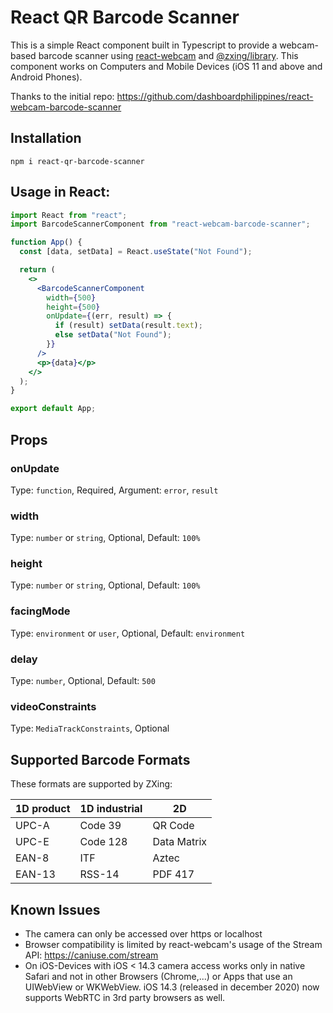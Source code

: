 # React QR Barcode Scanner

This is a simple React component built in Typescript to provide a webcam-based barcode scanner using [react-webcam](https://github.com/mozmorris/react-webcam) and [@zxing/library](https://github.com/zxing-js/library). This component works on Computers and Mobile Devices (iOS 11 and above and Android Phones).

Thanks to the initial repo: https://github.com/dashboardphilippines/react-webcam-barcode-scanner

## Installation

```
npm i react-qr-barcode-scanner
```

## Usage in React:

```jsx
import React from "react";
import BarcodeScannerComponent from "react-webcam-barcode-scanner";

function App() {
  const [data, setData] = React.useState("Not Found");

  return (
    <>
      <BarcodeScannerComponent
        width={500}
        height={500}
        onUpdate={(err, result) => {
          if (result) setData(result.text);
          else setData("Not Found");
        }}
      />
      <p>{data}</p>
    </>
  );
}

export default App;
```

## Props

### onUpdate

Type: `function`, Required, Argument: `error`, `result`

### width

Type: `number` or `string`, Optional, Default: `100%`

### height

Type: `number` or `string`, Optional, Default: `100%`

### facingMode

Type: `environment` or `user`, Optional, Default: `environment`

### delay

Type: `number`, Optional, Default: `500`

### videoConstraints

Type: `MediaTrackConstraints`, Optional

## Supported Barcode Formats

These formats are supported by ZXing:

| 1D product | 1D industrial | 2D          |
| ---------- | ------------- | ----------- |
| UPC-A      | Code 39       | QR Code     |
| UPC-E      | Code 128      | Data Matrix |
| EAN-8      | ITF           | Aztec       |
| EAN-13     | RSS-14        | PDF 417     |

## Known Issues

- The camera can only be accessed over https or localhost
- Browser compatibility is limited by react-webcam's usage of the Stream API: https://caniuse.com/stream
- On iOS-Devices with iOS < 14.3 camera access works only in native Safari and not in other Browsers (Chrome,...) or Apps that use an UIWebView or WKWebView. iOS 14.3 (released in december 2020) now supports WebRTC in 3rd party browsers as well.
